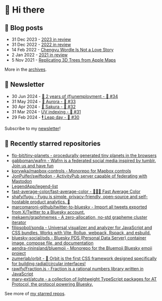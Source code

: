 # 👋 Hi there

## 📝 Blog posts

<!-- feed start -->
- 31 Dec 2023 - [2023 in review](https://cheeaun.com/blog/2023/12/2023-in-review/)
- 31 Dec 2022 - [2022 in review](https://cheeaun.com/blog/2022/12/2022-in-review/)
- 14 Feb 2022 - [Chengyu Wordle Is Not a Love Story](https://cheeaun.com/blog/2022/02/chengyu-wordle-is-not-a-love-story/)
- 2 Jan 2022 - [2021 in review](https://cheeaun.com/blog/2022/01/2021-in-review/)
- 5 Nov 2021 - [Replicating 3D Trees from Apple Maps](https://cheeaun.com/blog/2021/11/replicating-3d-trees-apple-maps/)
<!-- feed end -->

More in the [archives](https://cheeaun.com/blog/archives/).

## 📰 Newsletter

<!-- newsletter start -->
- 30 Jun 2024 - [🎂 2 years of (f)unemployment - 🥫 #34](https://cheeaun.substack.com/p/2-years-of-funemployment-34)
- 31 May 2024 - [🌌 Aurora - 🥫 #33](https://cheeaun.substack.com/p/aurora-33)
- 30 Apr 2024 - [🌸 Sakura - 🥫 #32](https://cheeaun.substack.com/p/sakura-32)
- 31 Mar 2024 - [UV indexing - 🥫 #31](https://cheeaun.substack.com/p/uv-indexing-31)
- 29 Feb 2024 - [🕴️ Leap day - 🥫 #30](https://cheeaun.substack.com/p/leap-day-30)
<!-- newsletter end -->

Subscribe to my [newsletter](https://cheeaun.substack.com/)!

## 🌟 Recently starred repositories

<!-- starred repos start -->
- [flo-bit/tiny-planets - procedurally generated tiny planets in the browsers](https://github.com/flo-bit/tiny-planets)
- [gabboman/wafrn - Wafrn is a federated social media inspired by tumblr. Join us and have fun](https://github.com/gabboman/wafrn)
- [korywka/mapbox-controls - Monorepo for Mapbox controls](https://github.com/korywka/mapbox-controls)
- [JonPulfer/swiftodon - ActivityPub server capable of federating with Mastodon](https://github.com/JonPulfer/swiftodon)
- [LegendApp/legend-list](https://github.com/LegendApp/legend-list)
- [fast-average-color/fast-average-color - 🍏🍊🍅 Fast Average Color](https://github.com/fast-average-color/fast-average-color)
- [shafy/fugu - Fugu is simple, privacy-friendly, open-source and self-hostable product analytics. 🐡](https://github.com/shafy/fugu)
- [marcomaroni-github/twitter-to-bluesky - Import all tweets exported from X/Twitter to a Bluesky account.](https://github.com/marcomaroni-github/twitter-to-bluesky)
- [mekaem/graphmemes - A zero-allocation, no-std grapheme cluster iterator](https://github.com/mekaem/graphmemes)
- [filipsobol/sonda - Universal visualizer and analyzer for JavaScript and CSS bundles. Works with Vite, Rollup, webpack, Rspack, and esbuild.](https://github.com/filipsobol/sonda)
- [bluesky-social/pds - Bluesky PDS (Personal Data Server) container image, compose file, and documentation](https://github.com/bluesky-social/pds)
- [aendra-rininsland/bluemoji - Monorepo for the Bluemoji Bluesky emoji project](https://github.com/aendra-rininsland/bluemoji)
- [zumerlab/orbit - 💫 Orbit is the first CSS framework designed specifically for building radial/circular interfaces!](https://github.com/zumerlab/orbit)
- [rawify/Fraction.js - Fraction is a rational numbers library written in JavaScript](https://github.com/rawify/Fraction.js)
- [mary-ext/atcute - a collection of lightweight TypeScript packages for AT Protocol, the protocol powering Bluesky.](https://github.com/mary-ext/atcute)
<!-- starred repos end -->

See more of [my starred repos](https://github.com/stars/cheeaun/).
